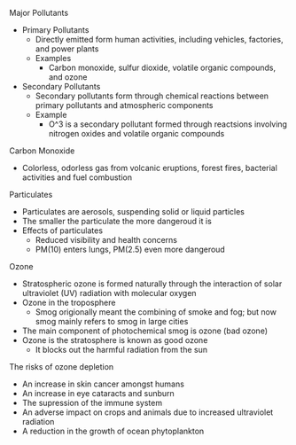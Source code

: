 Major Pollutants 
- Primary Pollutants 
	- Directly emitted form human activities, including vehicles, factories, and power plants 
	- Examples
		- Carbon monoxide, sulfur dioxide, volatile organic compounds, and ozone 
- Secondary Pollutants 
	- Secondary pollutants form through chemical reactions between primary pollutants and atmospheric components 
	- Example 
		- O^3 is a secondary pollutant formed through reactsions involving nitrogen oxides and volatile organic compounds 

Carbon Monoxide 
- Colorless, odorless gas from volcanic eruptions, forest fires, bacterial activities and fuel combustion 

Particulates 
- Particulates are aerosols, suspending solid or liquid particles 
- The smaller the particulate the more dangeroud it is 
- Effects of particulates 
	- Reduced visibility and health concerns 
	- PM(10) enters lungs, PM(2.5) even more dangeroud 

Ozone 
- Stratospheric ozone is formed naturally through the interaction of solar ultraviolet (UV) radiation with molecular oxygen 
- Ozone in the troposphere 
	- Smog origionally meant the combining of smoke and fog; but now smog mainly refers to smog in large cities 
- The main component of photochemical smog is ozone (bad ozone)
- Ozone is the stratosphere is known as good ozone 
	- It blocks out the harmful radiation from the sun 

The risks of ozone depletion 
- An increase in skin cancer amongst humans 
- An increase in eye cataracts and sunburn 
- The supression of the immune system 
- An adverse impact on crops and animals due to increased ultraviolet radiation 
- A reduction in the growth of ocean phytoplankton 